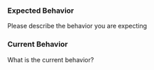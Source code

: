 ### Expected Behavior

Please describe the behavior you are expecting

### Current Behavior

What is the current behavior?
